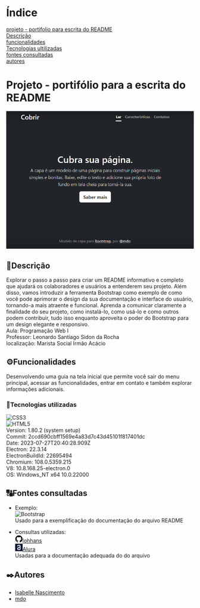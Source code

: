 # Índice
[projeto - portifolio para escrita do README](#projeto---portifolio-para-escrita-do-readme)  
[Descrição](#descri%C3%A7%C3%A3o)  
[funcionalidades](#funcionalidades)  
[Tecnologias ultilizadas](#tecnologias-ultilizadas)    
[fontes consultadas](#fontes-consultadas)  
[autores](#autores)  

# Projeto - portifólio para a escrita do README
![image](img/capa.png)

## 📰Descrição
Explorar o passo a passo para criar um README informativo e completo que ajudará os colaboradores e usuários a entenderem seu projeto. Além disso, vamos introduzir a ferramenta Bootstrap como exemplo de como você pode aprimorar o design da sua documentação e interface do usuário, tornando-a mais atraente e funcional. Aprenda a comunicar claramente a finalidade do seu projeto, como instalá-lo, como usá-lo e como outros podem contribuir, tudo isso enquanto aproveita o poder do Bootstrap para um design elegante e responsivo. <br>
Aula: Programação Web I <br>
Professor: Leonardo Santiago Sidon da Rocha  <br>
localização: Marista Social Irmão Acácio  <br>
## ⚙️Funcionalidades
Desenvolvendo uma guia na tela inicial que permite você sair do menu principal, acessar as funcionalidades, entrar em contato e também explorar informações adicionais.

### 📱Tecnologias utilizadas
 ![CSS3](https://img.shields.io/badge/css3-%231572B6.svg?style=for-the-badge&logo=css3&logoColor=white) <br>
 ![HTML5](https://img.shields.io/badge/html5-%23E34F26.svg?style=for-the-badge&logo=html5&logoColor=white)  <br>
 Version: 1.80.2 (system setup)  
Commit: 2ccd690cbff1569e4a83d7c43d45101f817401dc  
Date: 2023-07-27T20:40:28.909Z  
Electron: 22.3.14  
ElectronBuildId: 22695494  
Chromium: 108.0.5359.215   
V8: 10.8.168.25-electron.0  
OS: Windows_NT x64 10.0.22000  
## 🔠Fontes consultadas


  * Exemplo: <br>
  ![Bootstrap](https://img.shields.io/badge/bootstrap-%23563D7C.svg?style=for-the-badge&logo=bootstrap&logoColor=white) <br>
 Usado para a exemplificação do documentação do arquivo README <br>

  * Consultas utilizadas: <br>
 <img src="img/github.png" width="20px">[lohhans](https://gist.github.com/lohhans/f8da0b147550df3f96914d3797e9fb89) <br>
 <img src="img/alura.jpg" width="20px">[Alura](https://www.alura.com.br/artigos/escrever-bom-readme) <br>
 Usadas para a documentação adequada do do arquivo


## ✒️Autores
  * [Isabelle Nascimento](https://github.com/IsabelleNascimento25)
  * [mdo](https://twitter.com/mdo)
